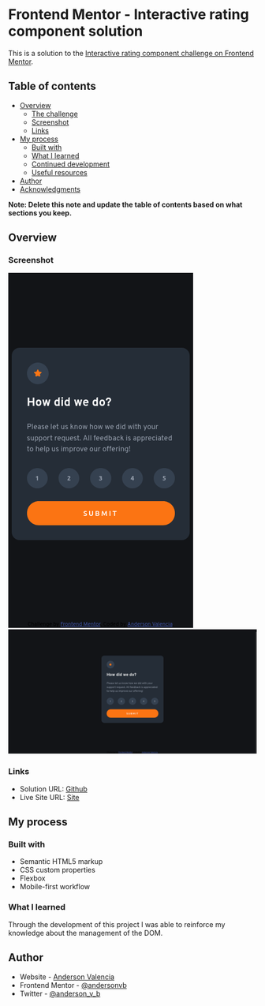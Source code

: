 # Frontend Mentor - Interactive rating component solution

This is a solution to the [Interactive rating component challenge on Frontend Mentor](https://www.frontendmentor.io/challenges/interactive-rating-component-koxpeBUmI).

## Table of contents

- [Overview](#overview)
  - [The challenge](#the-challenge)
  - [Screenshot](#screenshot)
  - [Links](#links)
- [My process](#my-process)
  - [Built with](#built-with)
  - [What I learned](#what-i-learned)
  - [Continued development](#continued-development)
  - [Useful resources](#useful-resources)
- [Author](#author)
- [Acknowledgments](#acknowledgments)

**Note: Delete this note and update the table of contents based on what sections you keep.**

## Overview

### Screenshot

![](./images/screenshot-desktop.png)
![](./images/screenshot-mobile.png)

### Links

- Solution URL: [Github](https://www.github.com/andersonvb)
- Live Site URL: [Site](https://andersonvb.github.io/frontendmentor-interactive-component/)

## My process

### Built with

- Semantic HTML5 markup
- CSS custom properties
- Flexbox
- Mobile-first workflow

### What I learned

Through the development of this project I was able to reinforce my knowledge about the management of the DOM.

## Author

- Website - [Anderson Valencia](https://www.github.com/andersonvb)
- Frontend Mentor - [@andersonvb](https://www.frontendmentor.io/profile/andersonvb)
- Twitter - [@anderson_v_b](https://www.twitter.com/anderson_v_b)
